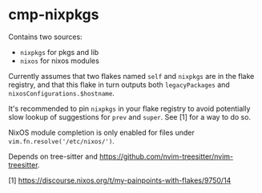 # cmp-nixpkgs
Contains two sources:
* `nixpkgs` for pkgs and lib
* `nixos` for nixos modules

Currently assumes that two flakes named `self` and `nixpkgs` are in the flake
registry, and that this flake in turn outputs both `legacyPackages` and
`nixosConfigurations.$hostname`.

It's recommended to pin `nixpkgs` in your flake registry to avoid
potentially slow lookup of suggestions for `prev` and `super`. See [1]
for a way to do so.

NixOS module completion is only enabled for files under
`vim.fn.resolve('/etc/nixos/')`.

Depends on tree-sitter and https://github.com/nvim-treesitter/nvim-treesitter.

[1] https://discourse.nixos.org/t/my-painpoints-with-flakes/9750/14
